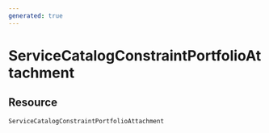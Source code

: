 ```yaml
---
generated: true
---
```


# ServiceCatalogConstraintPortfolioAttachment


## Resource

```text
ServiceCatalogConstraintPortfolioAttachment
```



